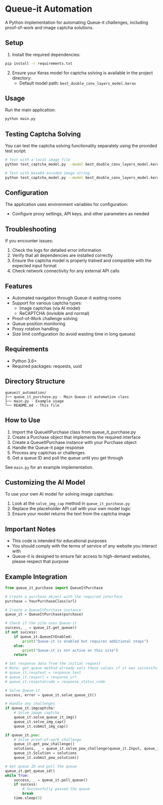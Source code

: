 # Queue-it Automation

A Python implementation for automating Queue-it challenges, including proof-of-work and image captcha solutions.

## Setup

1. Install the required dependencies:

```bash
pip install -r requirements.txt
```

2. Ensure your Keras model for captcha solving is available in the project directory:
   - Default model path: `best_double_conv_layers_model.keras`

## Usage

Run the main application:

```bash
python main.py
```

## Testing Captcha Solving

You can test the captcha solving functionality separately using the provided test script:

```bash
# Test with a local image file
python test_captcha_model.py --model best_double_conv_layers_model.keras --image path/to/captcha.png

# Test with base64 encoded image string
python test_captcha_model.py --model best_double_conv_layers_model.keras --base64 "base64_string_here"
```

## Configuration

The application uses environment variables for configuration:
- Configure proxy settings, API keys, and other parameters as needed

## Troubleshooting

If you encounter issues:
1. Check the logs for detailed error information
2. Verify that all dependencies are installed correctly
3. Ensure the captcha model is properly trained and compatible with the expected input format
4. Check network connectivity for any external API calls

## Features

- Automated navigation through Queue-it waiting rooms
- Support for various captcha types:
  - Image captchas (via AI model)
  - ReCAPTCHA (invisible and normal)
- Proof-of-Work challenge solving
- Queue position monitoring
- Proxy rotation handling
- Size limit configuration (to avoid wasting time in long queues)

## Requirements

- Python 3.6+
- Required packages: requests, uuid

## Directory Structure

```
queueit_automation/
├── queue_it_purchase.py - Main Queue-it automation class
├── main.py - Example usage
└── README.md - This file
```

## How to Use

1. Import the QueueItPurchase class from queue_it_purchase.py
2. Create a Purchase object that implements the required interface
3. Create a QueueItPurchase instance with your Purchase object
4. Handle the Queue-it page response
5. Process any captchas or challenges
6. Get a queue ID and poll the queue until you get through

See `main.py` for an example implementation.

## Customizing the AI Model

To use your own AI model for solving image captchas:

1. Look at the `solve_img_cap` method in `queue_it_purchase.py`
2. Replace the placeholder API call with your own model logic
3. Ensure your model returns the text from the captcha image

## Important Notes

- This code is intended for educational purposes
- You should comply with the terms of service of any website you interact with
- Queue-it is designed to ensure fair access to high-demand websites, please respect that purpose

## Example Integration

```python
from queue_it_purchase import QueueItPurchase

# Create a purchase object with the required interface
purchase = YourPurchaseClass(url)

# Create a QueueItPurchase instance
queue_it = QueueItPurchase(purchase)

# Check if the site uses Queue-it
success, _ = queue_it.get_queue()
if not success:
    if queue_it.QueueItEnabled:
        print("Queue-it is enabled but requires additional steps")
    else:
        print("Queue-it is not active on this site")
    return

# Set response data from the initial request
# Note: get_queue method already sets these values if it was successful
# queue_it.resptext = response_text
# queue_it.respurl = response_url
# queue_it.respstatcode = response_status_code

# Solve Queue-it
success, error = queue_it.solve_queue_it()

# Handle any challenges
if queue_it.imgcaptcha:
    # Solve image captcha
    queue_it.solve_queue_it_img()
    queue_it.solve_img_cap()
    queue_it.submit_img_cap()

if queue_it.pow:
    # Solve proof-of-work challenge
    queue_it.get_pow_challenge()
    solutions, _ = queue_it.solve_pow_challenge(queue_it.Input, queue_it.Complexity, queue_it.Runs)
    queue_it.Solution = solutions
    queue_it.submit_pow_solution()

# Get queue ID and poll the queue
queue_it.get_queue_id()
while True:
    success, _ = queue_it.poll_queue()
    if success:
        # Successfully passed the queue
        break
    time.sleep(5)
``` 